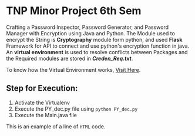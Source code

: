 <h1> TNP Minor Project 6th Sem </h1>

<p>
Crafting a Password Inspector, Password Generator, and Password Manager with Encryption using Java and Python. The Module used to encrypt the String is <b>Cryptography</b> module form python, and used <b>Flask</b> Framework for API to connect and use python's encryption function in java. An <b>virtual environment</b> is used to resolve conflicts between Packages and the Required modules are stored in <b><i>Creden_Req.txt</i></b>. 

To know how the Virtual Environment works, <a href="https://www.freecodecamp.org/news/how-to-setup-virtual-environments-in-python/">Visit Here</a>.
</p>

<h2>Step for Execution:</h2>
<p>
    <ol>
      <li>Activate the Virtualenv</li>
      <li>Execute the PY_dec.py file using <code>python PY_dec.py</code></li>
      <li>Execute the Main.java file</li>
    </ol>
</p>

<p>This is an example of a line of <code>HTML</code> code.</p>

